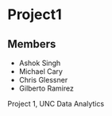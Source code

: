 # Project1

## Members

 * Ashok Singh
 * Michael Cary
 * Chris Glessner
 * Gilberto Ramirez

Project 1, UNC Data Analytics
